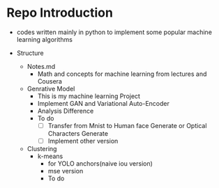 # Repo Introduction

+ codes written mainly in python to implement some popular machine learning algorithms

+ Structure
  + Notes.md
    + Math and concepts for machine learning from lectures and Cousera
  + Genrative Model
    + This is my machine learning Project 
    + Implement GAN and Variational Auto-Encoder
    + Analysis Difference
    + To do
      + [ ] Transfer from Mnist to Human face Generate or Optical Characters Generate
      + [ ] Implement other version
  + Clustering
    + k-means
      + for YOLO anchors(naive iou version)
      + mse version
      + To do


